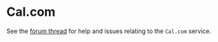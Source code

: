 # Cal.com

See the [forum
thread](https://forum.workers.coop/t/cal-com-at-conversations-workers-coop/439)
for help and issues relating to the `Cal.com` service.
